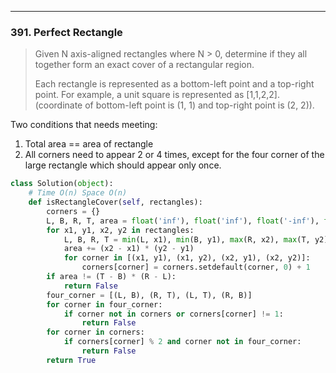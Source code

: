 ------

### 391. Perfect Rectangle
> Given N axis-aligned rectangles where N > 0, determine if they all together form an exact cover of a rectangular region.
> 
> Each rectangle is represented as a bottom-left point and a top-right point. For example, a unit square is represented as [1,1,2,2]. (coordinate of bottom-left point is (1, 1) and top-right point is (2, 2)).

Two conditions that needs meeting:
1. Total area == area of rectangle
2. All corners need to appear 2 or 4 times, except for the four corner of the large rectangle which should appear only once.

```python
class Solution(object):
    # Time O(n) Space O(n)
    def isRectangleCover(self, rectangles):
        corners = {} 
        L, B, R, T, area = float('inf'), float('inf'), float('-inf'), float('-inf'), 0
        for x1, y1, x2, y2 in rectangles:
            L, B, R, T = min(L, x1), min(B, y1), max(R, x2), max(T, y2)
            area += (x2 - x1) * (y2 - y1)
            for corner in [(x1, y1), (x1, y2), (x2, y1), (x2, y2)]:
                corners[corner] = corners.setdefault(corner, 0) + 1
        if area != (T - B) * (R - L):
            return False
        four_corner = [(L, B), (R, T), (L, T), (R, B)]
        for corner in four_corner:
            if corner not in corners or corners[corner] != 1:
                return False
        for corner in corners:
            if corners[corner] % 2 and corner not in four_corner:
                return False
        return True
```
